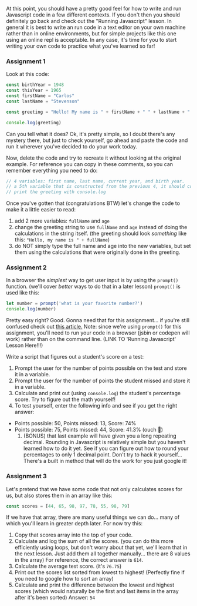 At this point, you should have a pretty good feel for how to write and run Javascript code in a few different contexts.  If you don't then you should definitely go back and check out the "Running Javascript" lesson. In general it is best to write an run code in a text editor on your own machine rather than in online environments, but for simple projects like this one using an online repl is acceptable.  In any case, it's time for you to start writing your own code to practice what you've learned so far!

### Assignment 1

Look at this code:

```javascript
const birthYear = 1948
const thisYear = 1965
const firstName = "Carlos"
const lastName = "Stevenson"

const greeting = "Hello! My name is " + firstName + " " + lastName + " and I am " + (thisYear - birthYear) + " years old."

console.log(greeting)
```

Can you tell what it does? Ok, it's pretty simple, so I doubt there's any mystery there, but just to check yourself, go ahead and paste the code and run it wherever you've decided to do your work today.

Now, delete the code and try to recreate it without looking at the original example.  For reference you can copy in these comments, so you can remember everything you need to do:

```javascript
// 4 variables: first name, last name, current year, and birth year.
// a 5th variable that is constructed from the previous 4, it should contain a greeting with the person's full name and their age.
// print the greeting with console.log
```

Once you've gotten that \(congratulations BTW\) let's change the code to make it a little easier to read:

1. add 2 more variables: `fullName` and `age`  
2. change the greeting string to use `fullName` and `age` instead of doing the calculations in the string itself. \(the greeting should look _something_ like this: `"Hello, my name is " + fullName`\)  
3. do NOT simply type the full name and age into the new variables, but set them using the calculations that were originally done in the greeting.

### Assignment 2

In a browser the _simplest_ way to get user input is by using the `prompt()` function. \(we'll cover _better_ ways to do that in a later lesson\) `prompt()` is used like this:

```javascript
let number = prompt('what is your favorite number?')
console.log(number)
```

Pretty easy right? Good. Gonna need that for this assignment... if you're still confused check out [this article.](http://javascript.info/alert-prompt-confirm) Note: since we're using `prompt()` for this assignment, you'll need to run your code in a browser \(jsbin or codepen will work\) rather than on the command line. \(LINK TO 'Running Javascript' Lesson Here!!!\)

Write a script that figures out a student's score on a test:

1. Prompt the user for the number of points possible on the test and store it in a variable.  
2. Prompt the user for the number of points the student missed and store it in a variable.  
3. Calculate and print out \(using `console.log`\) the student's percentage score.  Try to figure out the math yourself!  
4. To test yourself, enter the following info and see if you get the right answer:

* Points possible: 50, Points missed: 13, Score: 74%
* Points possible: 75, Points missed: 44, Score: 41.3% \(ouch 😬\)
  1. \(BONUS\) that last example will have given you a long repeating decimal.  Rounding in Javascript is relatively simple but you haven't learned how to do it yet.  See if you can figure out how to round your percentages to only 1 decimal point. Don't try to hack it yourself... There's a built in method that will do the work for you just google it!

### Assignment 3

Let's pretend that we have some code that not only calculates scores for us, but also stores them in an array like this:

```javascript
const scores = [44, 65, 98, 97, 78, 55, 98, 79]
```

If we have that array, there are many useful things we can do... many of which you'll learn in greater depth later.  For now try this:  
1. Copy that scores array into the top of your code.  
2. Calculate and log the sum of all the scores. \(you can do this more efficiently using loops, but don't worry about that yet, we'll learn that in the next lesson.  Just add them all together manually... there are 8 values in the array\)  For reference, the correct answer is `614`.  
3. Calculate the average test score. \(it's `76.75`\)  
4. Print out the scores list sorted from lowest to highest! \(Perfectly fine if you need to google how to sort an array\)  
5. Calculate and print the difference between the lowest and highest scores \(which would naturally be the first and last items in the array after it's been sorted\) Answer: `54`


